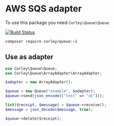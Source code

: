 # AWS SQS adapter

To use this package you need `Corley\Queue\Queue`

[![Build Status](https://travis-ci.org/wdalmut/queue-array.svg?branch=master)](https://travis-ci.org/wdalmut/queue-array)

```sh
composer require corley/queue:~1
```

## Use as adapter

```php
use Corley\Queue\Queue;
use Corley\Queue\ArrayAdapter\ArrayAdapter;

$adapter = new ArrayAdapter();

$queue = new Queue("example", $adapter);
$queue->send(json_encode(["test" => "ok"]));

list($receipt, $message) = $queue->receive();
$message = json_decode($message, true);

$queue->delete($receipt);
```


